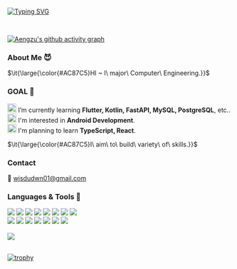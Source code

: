 <br>

[![Typing SVG](https://readme-typing-svg.demolab.com?font=Fira+Code&weight=500&size=30&pause=1000&theme=dark&color=AC87C5&center=true&random=false&width=435&lines=Hi+I'm+aengzu+👋🏻👋🏻)](https://git.io/typing-svg)

<br>

[![Aengzu's github activity graph](https://github-readme-activity-graph.vercel.app/graph?username=aengzu&theme=dracula)](https://github.com/aengzu/github-readme-activity-graph)



### About Me 😈

<p>$\it{\large{\color{#AC87C5}HI ~ I\ major\ Computer\ Engineering.}}$</p>

### GOAL 🔮
<img src="https://user-images.githubusercontent.com/74038190/216122041-518ac897-8d92-4c6b-9b3f-ca01dcaf38ee.png" width="20" height="20"/> I’m currently learning **Flutter, Kotlin, FastAPI, MySQL, PostgreSQL**, etc.. 
<br>
<img src="https://user-images.githubusercontent.com/74038190/216122041-518ac897-8d92-4c6b-9b3f-ca01dcaf38ee.png" width="20" height="20"/> I'm interested in **Android Development**.
<br>
<img src="https://user-images.githubusercontent.com/74038190/216122041-518ac897-8d92-4c6b-9b3f-ca01dcaf38ee.png" width="20" height="20"/> I'm planning to learn **TypeScript, React**. 
<br>
<p>$\it{\large{\color{#AC87C5}I\ aim\ to\ build\ variety\ of\ skills.}}$</p>

### Contact
💌 wjsdudwn01@gmail.com

### Languages & Tools 🦄
<div class='row'>
<img src="https://img.shields.io/badge/Flutter-F9F5F6?style=flat-square&logo=Flutter&logoColor=AC87C5"/>
<img src="https://img.shields.io/badge/Dart-F8E8EE?style=flat-square&logo=Dart&logoColor=white"/>
<img src="https://img.shields.io/badge/Python-FDCEDF?style=flat-square&logo=Python&logoColor=white"/>
<img src="https://img.shields.io/badge/postgresql-FFE5E5?style=flat-square&logo=postgresql&logoColor=AC87C5"/>
<img src="https://img.shields.io/badge/mysql-FFE5E5?style=flat-square&logo=mysql&logoColor=AC87C5"/>
<img src="https://img.shields.io/badge/Javascript-E0AED0?style=flat-square&logo=Javascript&logoColor=white"/>
<img src="https://img.shields.io/badge/CSS3-AC87C5?style=flat-square&logo=CSS3&logoColor=white"/>
<img src="https://img.shields.io/badge/Kotlin-F2BED1?style=flat-square&logo=Kotlin&logoColor=white"/>
    </div>
  <div class='row'>
<img src="https://img.shields.io/badge/HTML5-F9F5F6?style=flat-square&logo=HTML5&logoColor=756AB6"/>
<img src="https://img.shields.io/badge/Java-F8E8EE?style=flat-square&logo=Java&logoColor=white"/>
<img src="https://img.shields.io/badge/Android Studio-FFE5E5?style=flat-square&logo=Android Studio&logoColor=white"/>
<img src="https://img.shields.io/badge/Visual Studio-FDCEDF?style=flat-square&logo=Visual Studio&logoColor=white"/>
<img src="https://img.shields.io/badge/C++-F2BED1?style=flat-square&logo=C++&logoColor=white"/>
<img src="https://img.shields.io/badge/fastapi-E0AED0?style=flat-square&logo=fastapi&logoColor=white"/>
<img src="https://img.shields.io/badge/Streamlit-AC87C5?style=flat-square&logo=Streamlit&logoColor=white"/>
</div>
<br>
<a href="https://github.com/devxb/gitanimals">
  <img src="https://render.gitanimals.org/farms/aengzu"/>
</a>
<br>






<br>


<!--
**aengzu/aengzu** is a ✨ _special_ ✨ repository because its `README.md` (this file) appears on your GitHub profile.

Here are some ideas to get you started:

- 🔭 I’m currently working on ...
-  🌱 I’m currently learning ...
- 👯 I’m looking to collaborate on ...
- 🤔 I’m looking for help with ...
- 💬 Ask me about ...
- 📫 How to reach me: ...
- 😄 Pronouns: ...
- ⚡ Fun fact: ...
-->
[![trophy](https://github-profile-trophy.vercel.app/?username=aengzu)](https://github.com/ryo-ma/github-profile-trophy)
<br/>
<br/>
</div>





